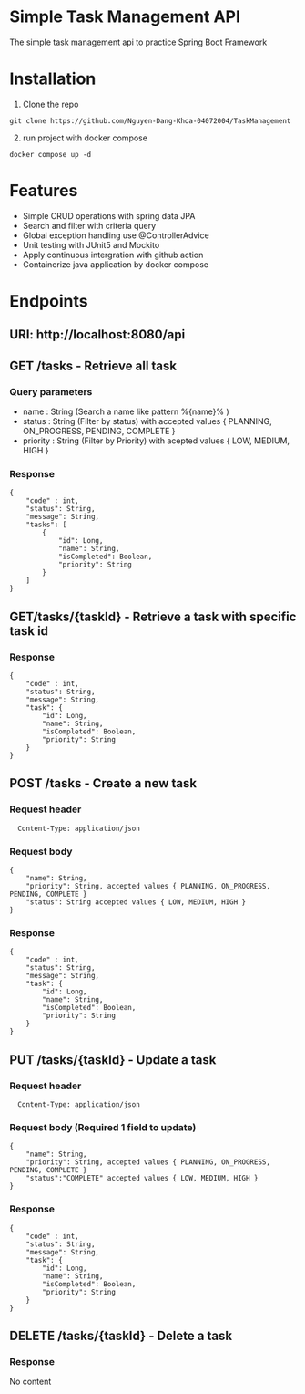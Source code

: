 # Simple Task Management API
The simple task management api to practice Spring Boot Framework

# Installation
1. Clone the repo
```
git clone https://github.com/Nguyen-Dang-Khoa-04072004/TaskManagement
```
2. run project with docker compose
```
docker compose up -d
```
# Features
- Simple CRUD operations with spring data JPA
- Search and filter with criteria query 
- Global exception handling use @ControllerAdvice
- Unit testing with JUnit5 and Mockito
- Apply continuous intergration with github action
- Containerize java application by docker compose
# Endpoints
## URI: http://localhost:8080/api
## GET /tasks - Retrieve all task
### Query parameters
- name : String (Search a name like pattern %{name}% )
- status : String (Filter by status) with accepted values { PLANNING, ON_PROGRESS, PENDING, COMPLETE } 
- priority : String (Filter by Priority) with acepted values { LOW, MEDIUM, HIGH }
### Response 
```
{
    "code" : int,
    "status": String,
    "message": String,
    "tasks": [
        {
            "id": Long,
            "name": String,
            "isCompleted": Boolean,
            "priority": String
        }
    ]
}
```
## GET/tasks/{taskId} - Retrieve a task with specific task id
### Response
```
{
    "code" : int,
    "status": String,
    "message": String,
    "task": {
        "id": Long,
        "name": String,
        "isCompleted": Boolean,
        "priority": String
    }
}
```
## POST /tasks - Create a new task
### Request header
```
  Content-Type: application/json
```
### Request body
```
{
    "name": String,
    "priority": String, accepted values { PLANNING, ON_PROGRESS, PENDING, COMPLETE }
    "status": String accepted values { LOW, MEDIUM, HIGH }
}
```
### Response
```
{
    "code" : int,
    "status": String,
    "message": String,
    "task": {
        "id": Long,
        "name": String,
        "isCompleted": Boolean,
        "priority": String
    }
}
```
## PUT /tasks/{taskId} - Update a task
### Request header
```
  Content-Type: application/json
```
### Request body (Required 1 field to update)
```
{
    "name": String, 
    "priority": String, accepted values { PLANNING, ON_PROGRESS, PENDING, COMPLETE } 
    "status":"COMPLETE" accepted values { LOW, MEDIUM, HIGH } 
}
```
### Response
```
{
    "code" : int,
    "status": String,
    "message": String,
    "task": {
        "id": Long,
        "name": String,
        "isCompleted": Boolean,
        "priority": String
    }
}
```

## DELETE /tasks/{taskId} - Delete a task
### Response
No content
